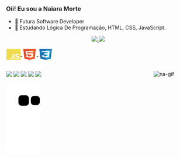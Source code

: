 ### Oii! Eu sou a Naiara Morte

- 🔭 Futura Software Developer
- 🌱 Estudando Lógica De Programação, HTML, CSS, JavaScript.

<div align="center">
  <a href="https://linkedin.com/in/naiaralindolfo">
  <img height="160em" src="https://github-readme-stats.vercel.app/api?username=naiaramorte&show_icons=true&theme=synthwave&include_all_commits=true&count_private=true"/>
  <img height="160em" src="https://github-readme-stats.vercel.app/api/top-langs/?username=naiaramorte&layout=compact&langs_count=7&theme=synthwave"/>
  
  </div>
<div style="display: inline_block"><br>
  <img align="center" alt="Rafa-Js" height="30" width="40" src="https://raw.githubusercontent.com/devicons/devicon/master/icons/javascript/javascript-plain.svg">
  <img align="center" alt="Rafa-HTML" height="30" width="40" src="https://raw.githubusercontent.com/devicons/devicon/master/icons/html5/html5-original.svg">
  <img align="center" alt="Rafa-CSS" height="30" width="40" src="https://raw.githubusercontent.com/devicons/devicon/master/icons/css3/css3-original.svg">
</div>
 
  
    
</div>
  
  ##
  <div> <img src="https://i.picasion.com/pic92/13c726ee0326fb0b448d0af9cdd94529.gif" width="100" height="100" border="0" align="right" alt="na-gif"></a>
  </div>
  <div>
    <a href="https://www.linkedin.com/in/naiaralindolfo/" target="_blank"><img src="https://img.shields.io/badge/-LinkedIn-%230077B5?style=for-the-badge&logo=linkedin&logoColor=white" target="_blank"></a> 
    <a href = "mailto:naiaralindolfo1@gmail.com"><img src="https://img.shields.io/badge/-Gmail-%23333?style=for-the-badge&logo=gmail&logoColor=white" target="_blank"></a>
    <a href = "mailto:naiara.lindolfo@hotmail.com"><img                        src="https://img.shields.io/badge/Microsoft_Outlook-0078D4?style=for-the-badge&logo=microsoft-outlook&logoColor=white" target="blank"></a>
    <a href="https://github.com/NaiaraMorte"><img src="https://img.shields.io/badge/GitHub-100000?style=for-the-badge&logo=github&logoColor=white" target="_blank"></a>
    <a href="https://instagram.com/naiaralindolfo" target="_blank"><img src="https://img.shields.io/badge/-Instagram-%23E4405F?style=for-the-badge&logo=instagram&logoColor=white" target="_blank"></a>
  
  
  ![Snake animation](https://github.com/naiaramorte/naiaramorte/blob/output/github-contribution-grid-snake.svg)
  </div>
  
 

